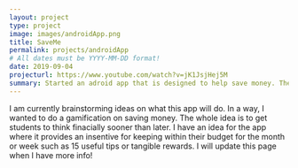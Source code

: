 ```yaml
---
layout: project
type: project
image: images/androidApp.png
title: SaveMe
permalink: projects/androidApp
# All dates must be YYYY-MM-DD format!
date: 2019-09-04
projecturl: https://www.youtube.com/watch?v=jK1JsjHej5M
summary: Started an adroid app that is designed to help save money. The target consumer is students. 
--- 
```


I am currently brainstorming ideas on what this app will do. In a way, I wanted to do a gamification on saving money. The whole idea is to get students to think finacially sooner than later. I have an idea for the app where it provides an insentive for keeping within their budget for the month or week such as 15 useful tips or tangible rewards. I will update this page when I have more info!
